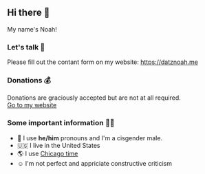 ## Hi there 👋
My name's Noah!

### Let's talk 💬
Please fill out the contant form on my website: https://datznoah.me<br>

### Donations 💰
Donations are graciously accepted but are not at all required.</br>
[Go to my website](https://datznoah.me/#donate)

### Some important information 👨‍💻
* 👨 I use **he/him** pronouns and I'm a cisgender male.
* 🇺🇸 I live in the United States
* 🌎 I use [Chicago time](https://time.is/Chicago)
* ☺️ I'm not perfect and appriciate constructive criticism
